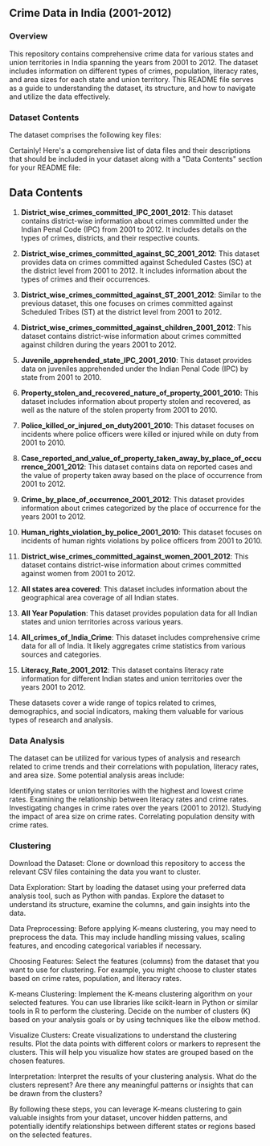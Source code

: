 ## Crime Data in India (2001-2012) 

### Overview
This repository contains comprehensive crime data for various states and union territories in India spanning the years from 2001 to 2012. The dataset includes information on different types of crimes, population, literacy rates, and area sizes for each state and union territory. This README file serves as a guide to understanding the dataset, its structure, and how to navigate and utilize the data effectively.

### Dataset Contents
The dataset comprises the following key files:

Certainly! Here's a comprehensive list of data files and their descriptions that should be included in your dataset along with a "Data Contents" section for your README file:

## Data Contents

1. **District_wise_crimes_committed_IPC_2001_2012**: This dataset contains district-wise information about crimes committed under the Indian Penal Code (IPC) from 2001 to 2012. It includes details on the types of crimes, districts, and their respective counts.

2. **District_wise_crimes_committed_against_SC_2001_2012**: This dataset provides data on crimes committed against Scheduled Castes (SC) at the district level from 2001 to 2012. It includes information about the types of crimes and their occurrences.

3. **District_wise_crimes_committed_against_ST_2001_2012**: Similar to the previous dataset, this one focuses on crimes committed against Scheduled Tribes (ST) at the district level from 2001 to 2012.

4. **District_wise_crimes_committed_against_children_2001_2012**: This dataset contains district-wise information about crimes committed against children during the years 2001 to 2012.

5. **Juvenile_apprehended_state_IPC_2001_2010**: This dataset provides data on juveniles apprehended under the Indian Penal Code (IPC) by state from 2001 to 2010.

6. **Property_stolen_and_recovered_nature_of_property_2001_2010**: This dataset includes information about property stolen and recovered, as well as the nature of the stolen property from 2001 to 2010.

7. **Police_killed_or_injured_on_duty2001_2010**: This dataset focuses on incidents where police officers were killed or injured while on duty from 2001 to 2010.

8. **Case_reported_and_value_of_property_taken_away_by_place_of_occurrence_2001_2012**: This dataset contains data on reported cases and the value of property taken away based on the place of occurrence from 2001 to 2012.

9. **Crime_by_place_of_occurrence_2001_2012**: This dataset provides information about crimes categorized by the place of occurrence for the years 2001 to 2012.

10. **Human_rights_violation_by_police_2001_2010**: This dataset focuses on incidents of human rights violations by police officers from 2001 to 2010.

11. **District_wise_crimes_committed_against_women_2001_2012**: This dataset contains district-wise information about crimes committed against women from 2001 to 2012.

12. **All states area covered**: This dataset includes information about the geographical area coverage of all Indian states.

13. **All Year Population**: This dataset provides population data for all Indian states and union territories across various years.

14. **All_crimes_of_India_Crime**: This dataset includes comprehensive crime data for all of India. It likely aggregates crime statistics from various sources and categories.

15. **Literacy_Rate_2001_2012**: This dataset contains literacy rate information for different Indian states and union territories over the years 2001 to 2012.

These datasets cover a wide range of topics related to crimes, demographics, and social indicators, making them valuable for various types of research and analysis.

### Data Analysis
The dataset can be utilized for various types of analysis and research related to crime trends and their correlations with population, literacy rates, and area size. Some potential analysis areas include:

Identifying states or union territories with the highest and lowest crime rates.
Examining the relationship between literacy rates and crime rates.
Investigating changes in crime rates over the years (2001 to 2012).
Studying the impact of area size on crime rates.
Correlating population density with crime rates.

### Clustering

Download the Dataset: Clone or download this repository to access the relevant CSV files containing the data you want to cluster.

Data Exploration: Start by loading the dataset using your preferred data analysis tool, such as Python with pandas. Explore the dataset to understand its structure, examine the columns, and gain insights into the data.

Data Preprocessing: Before applying K-means clustering, you may need to preprocess the data. This may include handling missing values, scaling features, and encoding categorical variables if necessary.

Choosing Features: Select the features (columns) from the dataset that you want to use for clustering. For example, you might choose to cluster states based on crime rates, population, and literacy rates.

K-means Clustering: Implement the K-means clustering algorithm on your selected features. You can use libraries like scikit-learn in Python or similar tools in R to perform the clustering. Decide on the number of clusters (K) based on your analysis goals or by using techniques like the elbow method.

Visualize Clusters: Create visualizations to understand the clustering results. Plot the data points with different colors or markers to represent the clusters. This will help you visualize how states are grouped based on the chosen features.

Interpretation: Interpret the results of your clustering analysis. What do the clusters represent? Are there any meaningful patterns or insights that can be drawn from the clusters?



By following these steps, you can leverage K-means clustering to gain valuable insights from your dataset, uncover hidden patterns, and potentially identify relationships between different states or regions based on the selected features.


```python

```
